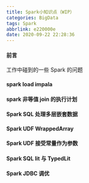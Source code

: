 ```yaml
---
title: Spark小知识点（WIP）
categories: BigData
tags: Spark
abbrlink: e220000e
date: 2020-09-22 22:28:36
---
```


#### 前言
工作中碰到的一些 Spark 的问题
<!--more-->

#### spark load impala

#### spark 非等值 join 的执行计划

#### Spark SQL 处理多层嵌套数据

#### Spark UDF WrappedArray

#### Spark UDF 接受常量作为参数

#### Spark SQL lit 与 TypedLit

#### Spark JDBC 调优
